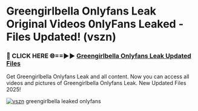 # Greengirlbella Onlyfans Leak Original Videos 0nlyFans Leaked - Files Updated! (vszn)

<h3>🔴 CLICK HERE 🌐==►► <a href="https://tinyurl.com/x26r9saj" rel="nofollow">Greengirlbella Onlyfans Leak Updated Files</a></h3>

Get Greengirlbella Onlyfans Leak and all content. Now you can access all videos and pictures of Greengirlbella Onlyfans Leak. New Updated Files 2025!

[![vszn](https://i.imgur.com/LkgZPqh.gif)](https://tinyurl.com/x26r9saj)
greengirlbella leaked onlyfans